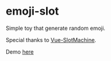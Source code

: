 # emoji-slot

Simple toy that generate random emoji.

Special thanks to [Vue-SlotMachine](https://github.com/guahsu/Vue-SlotMachine).

Demo [here](https://hagemon.github.io/emoji-slot/)
